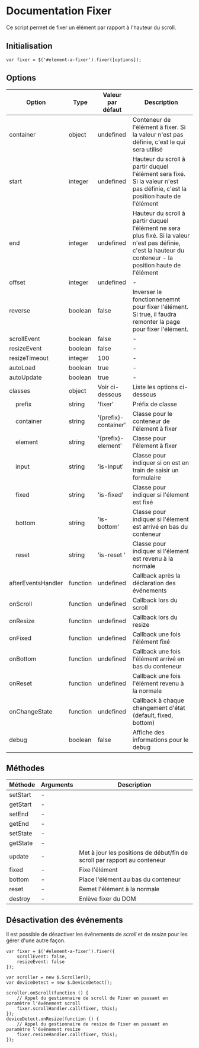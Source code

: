 # Documentation Fixer

Ce script permet de fixer un élément par rapport à l'hauteur du scroll.

## Initialisation

    var fixer = $('#element-a-fixer').fixer([options]);


## Options

| Option                            | Type     | Valeur par défaut    | Description                                                                                                                                                   |
|-----------------------------------|----------|----------------------|---------------------------------------------------------------------------------------------------------------------------------------------------------------|
| container                         | object   | undefined            | Conteneur de l'élément à fixer. Si la valeur n'est pas définie, c'est le <body> qui sera utilisé                                                                 |
| start                             | integer  | undefined            | Hauteur du scroll à partir duquel l'élément sera fixé. Si la valeur n'est pas définie, c'est la position haute de l'élément                                   |
| end                               | integer  | undefined            | Hauteur du scroll à partir duquel l'élément ne sera plus fixé. Si la valeur n'est pas définie, c'est la hauteur du conteneur - la position haute de l'élément |
| offset                            | integer  | undefined            | - |
| reverse                           | boolean  | false                | Inverser le fonctionnenemnt pour fixer l'élément. Si true, il faudra remonter la page pour fixer l'élément.                                                   |
| scrollEvent                       | boolean  | false                | - |
| resizeEvent                       | boolean  | false                | - |
| resizeTimeout                     | integer  | 100                  | - |
| autoLoad                          | boolean  | true                 | - |
| autoUpdate                        | boolean  | true                 | - |
| classes                           | object   | Voir ci-dessous      | Liste les options ci-dessous                                                                                                                                  |
| &nbsp;&nbsp;&nbsp;&nbsp;prefix    | string   | 'fixer'              | Préfix de classe                                                                                                                                              |
| &nbsp;&nbsp;&nbsp;&nbsp;container | string   | '{prefix}-container' | Classe pour le conteneur de l'élement à fixer                                                                                                                 |
| &nbsp;&nbsp;&nbsp;&nbsp;element   | string   | '{prefix}-element'   | Classe pour l'élement à fixer                                                                                                                                 |
| &nbsp;&nbsp;&nbsp;&nbsp;input     | string   | 'is-input'           | Classe pour indiquer si on est en train de saisir un formulaire                                                                                               |
| &nbsp;&nbsp;&nbsp;&nbsp;fixed     | string   | 'is-fixed'           | Classe pour indiquer si l'élement est fixé                                                                                                                    |
| &nbsp;&nbsp;&nbsp;&nbsp;bottom    | string   | 'is-bottom'          | Classe pour indiquer si l'élement est arrivé en bas du conteneur                                                                                              |
| &nbsp;&nbsp;&nbsp;&nbsp;reset     | string   | 'is-reset '          | Classe pour indiquer si l'élement est revenu à la normale                                                                                                     |
| afterEventsHandler                | function | undefined            | Callback après la déclaration des événements                                                                                                                  |
| onScroll                          | function | undefined            | Callback lors du scroll                                                                                                                                       |
| onResize                          | function | undefined            | Callback lors du resize                                                                                                                                       |
| onFixed                           | function | undefined            | Callback une fois l'élément fixé                                                                                                                              |
| onBottom                          | function | undefined            | Callback une fois l'élément arrivé en bas du conteneur                                                                                                        |
| onReset                           | function | undefined            | Callback une fois l'élément revenu à la normale                                                                                                               |
| onChangeState                     | function | undefined            | Callback à chaque changement d'état (default, fixed, bottom)                                                                                                    |
| debug                             | boolean  | false                | Affiche des informations pour le debug |


## Méthodes

| Méthode        | Arguments | Description                                                              |
|----------------|-----------|--------------------------------------------------------------------------|
| setStart       | -         |  |
| getStart       | -         |  |
| setEnd         | -         |  |
| getEnd         | -         |  |
| setState       | -         |  |
| getState       | -         |  |
| update         | -         | Met à jour les positions de début/fin de scroll par rapport au conteneur |
| fixed          | -         | Fixe l'élément                                                           |
| bottom         | -         | Place l'élément au bas du conteneur                                      |
| reset          | -         | Remet l'élément à la normale                                             |
| destroy        | -         | Enlève fixer du DOM                                                      | 


## Désactivation des événements

Il est possible de désactiver les événements de *scroll* et de *resize* pour les gérer d'une autre façon.

    var fixer = $('#element-a-fixer').fixer({
        scrollEvent: false,
        resizeEvent: false
    });

    var scroller = new $.Scroller();
    var deviceDetect = new $.DeviceDetect();

    scroller.onScroll(function () {
        // Appel du gestionnaire de scroll de Fixer en passant en paramètre l'événement scroll
        fixer.scrollHandler.call(fixer, this);
    });
    deviceDetect.onResize(function () {
        // Appel du gestionnaire de resize de Fixer en passant en paramètre l'événement resize
        fixer.resizeHandler.call(fixer, this);
    });